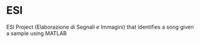 # ESI
ESI Project (Elaborazione di Segnali e Immagini) that identifies a song given a sample using MATLAB
